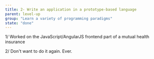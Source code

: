 ```yaml
---
title: 2- Write an application in a prototype-based language
parent: level-up
group: "Learn a variety of programming paradigms"
state: "done"
---
```


1/ Worked on the JavaScript/AngularJS frontend part of a mutual health insurance

2/ Don't want to do it again. Ever.